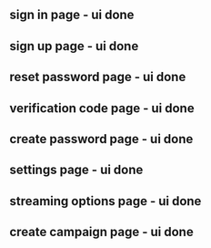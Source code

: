 ## sign in page - ui done
## sign up page - ui done
## reset password page - ui done
## verification code page - ui done
## create password page - ui done
## settings page - ui done
## streaming options page - ui done
## create campaign page - ui done